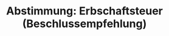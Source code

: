 ---
abstimmung:
  abstimmung: 1
  bundestagssitzung: 141
  datum: 30. November 2023
  legislaturperiode: 20
categories:
- Todo
data:
- title: Abstimmungsergebnis 20231130_1.pdf
  url: /res/2025-btw/abstimmungsergebnisse/20231130_1.pdf
- title: Abstimmungsergebnis 20231130_1_xls.xlsx
  url: /res/2025-btw/abstimmungsergebnisse/20231130_1_xls.xlsx
- title: Abstimmungsergebnis 20231130_1_xls.csv
  url: /res/2025-btw/abstimmungsergebnisse_csv/20231130_1_xls.csv
documents:
- local: /res/2025-btw/drucksachen/2007295.pdf
  summary: '### Antrag der Fraktion DIE LINKE: Erbschaftsteuer reformieren


    Der Antrag der Fraktion DIE LINKE fordert eine Reform der Erbschaftsteuer, um
    die Privilegien bei Milliardenerbschaften zu streichen.  Derzeit werden Milliardenerbschaften
    deutlich geringer besteuert als kleinere Erbschaften.


    **Kernpunkte und Ziele:**


    *   Streichung von Erbschaftsteuervergünstigungen bei großen Unternehmenserbschaften

    *   Ausweitung der Tilgungs- und Stundungsmöglichkeiten für Unternehmenserbschaften

    *   Reduktion der Vermögensungleichheit

    *   Gerechtere Besteuerung von Erbschaften'
  title: Drucksache 20/7295
  url: https://dserver.bundestag.de/btd/20/072/2007295.pdf
- local: /res/2025-btw/drucksachen/2009562.pdf
  summary: '### Beschlussempfehlung und Bericht des Finanzausschusses: Antrag der
    Fraktion DIE LINKE. zur Erbschaftsteuer


    Der Finanzausschuss empfiehlt die Ablehnung eines Antrags der Fraktion DIE LINKE.,
    der die Streichung von Erbschaftsteuervergünstigungen für große Unternehmenserbschaften
    fordert.  Der Antrag zielte auf die Änderung von Paragrafen im Erbschaftsteuergesetz
    und die Ausweitung von Tilgungs- und Stundungsmöglichkeiten ab.


    **Kernpunkte und Ziele:**


    * Streichung von Erbschaftsteuervergünstigungen bei großen Unternehmenserbschaften

    * Ausweitung der Tilgungs- und Stundungsmöglichkeiten im Bereich großer Unternehmenserbschaften

    '
  title: Drucksache 20/9562
  url: https://dserver.bundestag.de/btd/20/095/2009562.pdf
ergebnis:
  AfD:
    enthaltung: 0
    gesamt: 78
    ja: 63
    nein: 0
    nichtabgegeben: 15
    ungueltig: 0
  Bündnis 90/Die Grünen:
    enthaltung: 0
    gesamt: 117
    ja: 99
    nein: 0
    nichtabgegeben: 18
    ungueltig: 0
  CDU/CSU:
    enthaltung: 0
    gesamt: 197
    ja: 179
    nein: 0
    nichtabgegeben: 18
    ungueltig: 0
  Die Linke:
    enthaltung: 0
    gesamt: 38
    ja: 0
    nein: 31
    nichtabgegeben: 7
    ungueltig: 0
  FDP:
    enthaltung: 0
    gesamt: 92
    ja: 85
    nein: 0
    nichtabgegeben: 7
    ungueltig: 0
  Fraktionslos:
    enthaltung: 1
    gesamt: 6
    ja: 4
    nein: 0
    nichtabgegeben: 1
    ungueltig: 0
  SPD:
    enthaltung: 0
    gesamt: 206
    ja: 191
    nein: 0
    nichtabgegeben: 15
    ungueltig: 0
layout: abstimmung
links:
- title: Link zu bundestag.de
  url: https://www.bundestag.de/parlament/plenum/abstimmung/abstimmung?id=882
preview: 'Deutscher Bundestag


  141. Sitzung des Deutschen Bundestages

  am Donnerstag, 30. November 2023


  Endgültiges Ergebnis der Namentlichen Abstimmung Nr. 1


  Beschlussempfehlung des Finanzausschusses (7. Ausschuss)

  zu dem Antrag der Abgeordneten Christian Görke, Dr. Gesine Lötzsch, Klaus Ernst,

  weiterer Abgeordneter und der Fraktion DIE LINKE.

  Erbschaftsteuer - Privilegien bei Milliardenerbschaften streichen

  Drs. 20/7295 und 20/9562'
tags:
- Todo
title: 'Abstimmung: Erbschaftsteuer (Beschlussempfehlung)'
---